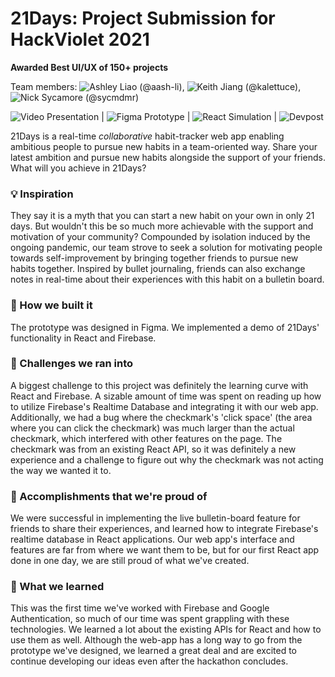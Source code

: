 # 21Days: Project Submission for HackViolet 2021
**Awarded Best UI/UX of 150+ projects**

Team members: ![Ashley Liao (@aash-li)](https://github.com/aash-li), ![Keith Jiang (@kalettuce)](https://github.com/kalettuce), ![Nick Sycamore (@sycmdmr)](https://github.com/sycmdmr)

![Video Presentation](https://youtu.be/gnMpqQoTCqU) | ![Figma Prototype](https://www.figma.com/file/N45E96rrcG5kMwj6RQPgLI/21DAYS-Team-KNAC?node-id=0%3A1) | ![React Simulation](https://knac-app.web.app/) | ![Devpost](https://devpost.com/software/21days?ref_content=user-portfolio&ref_feature=in_progress#)

21Days is a real-time _collaborative_ habit-tracker web app enabling ambitious people to pursue new habits in a team-oriented way. Share your latest ambition and pursue new habits alongside the support of your friends. What will you achieve in 21Days? 

### 💡  Inspiration
They say it is a myth that you can start a new habit on your own in only 21 days. But wouldn't this be so much more achievable with the support and motivation of your community? Compounded by isolation induced by the ongoing pandemic, our team strove to seek a solution for motivating people towards self-improvement by bringing together friends to pursue new habits together. Inspired by bullet journaling, friends can also exchange notes in real-time about their experiences with this habit on a bulletin board.

### 🔨  How we built it
The prototype was designed in Figma. We implemented a demo of 21Days' functionality in React and Firebase.

### 🧩  Challenges we ran into
A biggest challenge to this project was definitely the learning curve with React and Firebase. A sizable amount of time was spent on reading up how to utilize Firebase's Realtime Database and integrating it with our web app. Additionally, we had a bug where the checkmark's 'click space' (the area where you can click the checkmark) was much larger than the actual checkmark, which interfered with other features on the page. The checkmark was from an existing React API, so it was definitely a new experience and a challenge to figure out why the checkmark was not acting the way we wanted it to.

### 🎊  Accomplishments that we're proud of
We were successful in implementing the live bulletin-board feature for friends to share their experiences, and learned how to integrate Firebase's realtime database in React applications. Our web app's interface and features are far from where we want them to be, but for our first React app done in one day, we are still proud of what we've created.

### 🧠  What we learned
This was the first time we've worked with Firebase and Google Authentication, so much of our time was spent grappling with these technologies. We learned a lot about the existing APIs for React and how to use them as well. Although the web-app has a long way to go from the prototype we've designed, we learned a great deal and are excited to continue developing our ideas even after the hackathon concludes.
